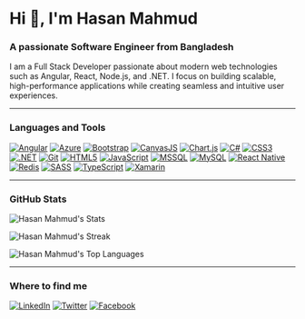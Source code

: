 # Hi 👋, I'm Hasan Mahmud
### A passionate Software Engineer from Bangladesh

I am a Full Stack Developer passionate about modern web technologies such as Angular, React, Node.js, and .NET. I focus on building scalable, high-performance applications while creating seamless and intuitive user experiences.

---

### Languages and Tools

[![Angular](https://img.shields.io/badge/Angular-DD0031?style=flat&logo=angular&logoColor=white)](https://angular.io/) 
[![Azure](https://img.shields.io/badge/Azure-0078D4?style=flat&logo=microsoft-azure&logoColor=white)](https://azure.microsoft.com/)
[![Bootstrap](https://img.shields.io/badge/Bootstrap-7952B3?style=flat&logo=bootstrap&logoColor=white)](https://getbootstrap.com/)
[![CanvasJS](https://img.shields.io/badge/CanvasJS-008DD5?style=flat&logo=canvas&logoColor=white)](https://canvasjs.com/)
[![Chart.js](https://img.shields.io/badge/Chart.js-FF6384?style=flat&logo=chartdotjs&logoColor=white)](https://www.chartjs.org/)
[![C#](https://img.shields.io/badge/C%23-239120?style=flat&logo=c-sharp&logoColor=white)](https://docs.microsoft.com/dotnet/csharp/)
[![CSS3](https://img.shields.io/badge/CSS3-1572B6?style=flat&logo=css3&logoColor=white)](https://developer.mozilla.org/en-US/docs/Web/CSS)
[![.NET](https://img.shields.io/badge/.NET-512BD4?style=flat&logo=dotnet&logoColor=white)](https://dotnet.microsoft.com/)
[![Git](https://img.shields.io/badge/Git-F05032?style=flat&logo=git&logoColor=white)](https://git-scm.com/)
[![HTML5](https://img.shields.io/badge/HTML5-E34F26?style=flat&logo=html5&logoColor=white)](https://developer.mozilla.org/en-US/docs/Web/HTML)
[![JavaScript](https://img.shields.io/badge/JavaScript-F7DF1E?style=flat&logo=javascript&logoColor=black)](https://developer.mozilla.org/en-US/docs/Web/JavaScript)
[![MSSQL](https://img.shields.io/badge/MSSQL-CC2927?style=flat&logo=microsoft-sql-server&logoColor=white)](https://www.microsoft.com/en-us/sql-server/)
[![MySQL](https://img.shields.io/badge/MySQL-4479A1?style=flat&logo=mysql&logoColor=white)](https://www.mysql.com/)
[![React Native](https://img.shields.io/badge/React_Native-61DAFB?style=flat&logo=react&logoColor=black)](https://reactnative.dev/)
[![Redis](https://img.shields.io/badge/Redis-DC382D?style=flat&logo=redis&logoColor=white)](https://redis.io/)
[![SASS](https://img.shields.io/badge/SASS-CC6699?style=flat&logo=sass&logoColor=white)](https://sass-lang.com/)
[![TypeScript](https://img.shields.io/badge/TypeScript-3178C6?style=flat&logo=typescript&logoColor=white)](https://www.typescriptlang.org/)
[![Xamarin](https://img.shields.io/badge/Xamarin-3498DB?style=flat&logo=xamarin&logoColor=white)](https://dotnet.microsoft.com/apps/xamarin)

---

### GitHub Stats

![Hasan Mahmud's Stats](https://github-readme-stats.vercel.app/api?username=hmuzzal&theme=darcula&show_icons=true&hide_border=true&count_private=true)

![Hasan Mahmud's Streak](https://github-readme-streak-stats.herokuapp.com/?user=hmuzzal&theme=darcula&hide_border=true)

![Hasan Mahmud's Top Languages](https://github-readme-stats.vercel.app/api/top-langs/?username=hmuzzal&theme=darcula&show_icons=true&hide_border=true&layout=compact)


---


### Where to find me

[![LinkedIn](https://img.shields.io/badge/LinkedIn-0077B5?style=flat-square&logo=linkedin&logoColor=white)](https://www.linkedin.com/in/hmuzzal) 
[![Twitter](https://img.shields.io/badge/Twitter-1DA1F2?style=flat-square&logo=twitter&logoColor=white)](https://twitter.com/)
[![Facebook](https://img.shields.io/badge/Facebook-1877F2?style=flat-square&logo=facebook&logoColor=white)](https://www.facebook.com/qmuzzal)
